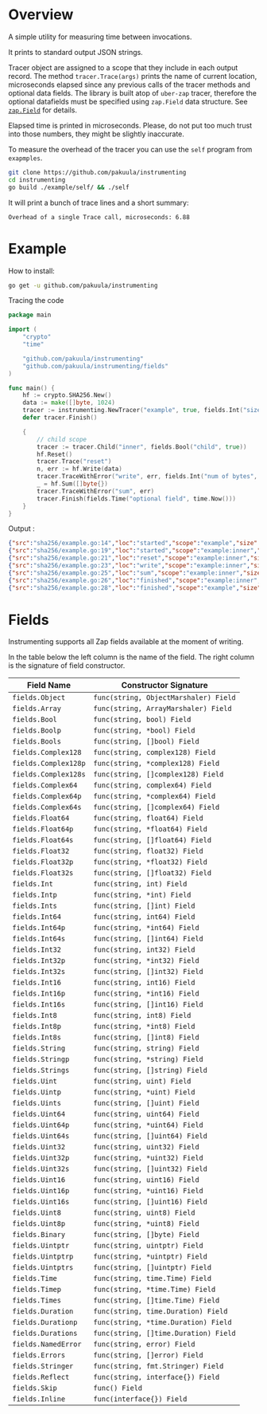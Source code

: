 # Overview

A simple utility for measuring time between invocations.

It prints to standard output JSON strings.

Tracer object are assigned to a scope that they include in each output record. 
The method `tracer.Trace(args)` prints the name of current location, microseconds elapsed since any previous calls of the tracer methods and optional data fields.
The library is built atop of `uber-zap` tracer, therefore the optional datafields must be specified using `zap.Field` data structure. See [`zap.Field`](https://pkg.go.dev/go.uber.org/zap#Field) for details.

Elapsed time is printed in microseconds. Please, do not put too much trust into those numbers, they might be slightly inaccurate.

To measure the overhead of the tracer you can use the `self` program from `exapmples`.
```bash
git clone https://github.com/pakuula/instrumenting
cd instrumenting
go build ./example/self/ && ./self
```

It will print a bunch of trace lines and a short summary:
```
Overhead of a single Trace call, microseconds: 6.88
```

# Example

How to install:
```bash
go get -u github.com/pakuula/instrumenting
```

Tracing the code
```go
package main

import (
	"crypto"
	"time"

	"github.com/pakuula/instrumenting"
	"github.com/pakuula/instrumenting/fields"
)

func main() {
	hf := crypto.SHA256.New()
	data := make([]byte, 1024)
	tracer := instrumenting.NewTracer("example", true, fields.Int("size", 1024))
	defer tracer.Finish()

	{
		// child scope
		tracer := tracer.Child("inner", fields.Bool("child", true))
		hf.Reset()
		tracer.Trace("reset")
		n, err := hf.Write(data)
		tracer.TraceWithError("write", err, fields.Int("num of bytes", n))
		_ = hf.Sum([]byte{})
		tracer.TraceWithError("sum", err)
		tracer.Finish(fields.Time("optional field", time.Now()))
	}
}
```

Output :
```json
{"src":"sha256/example.go:14","loc":"started","scope":"example","size":1024,"time":"2022-01-28T21:25:06.970741402+09:00"}
{"src":"sha256/example.go:19","loc":"started","scope":"example:inner","size":1024,"child":true,"time":"2022-01-28T21:25:06.971008139+09:00"}
{"src":"sha256/example.go:21","loc":"reset","scope":"example:inner","size":1024,"child":true,"elapsed":0.79}
{"src":"sha256/example.go:23","loc":"write","scope":"example:inner","size":1024,"child":true,"elapsed":10.917,"num of bytes":1024}
{"src":"sha256/example.go:25","loc":"sum","scope":"example:inner","size":1024,"child":true,"elapsed":2.43}
{"src":"sha256/example.go:26","loc":"finished","scope":"example:inner","size":1024,"child":true,"elapsed":120.998,"optional field":"2022-01-28T21:25:06.971165004+09:00"}
{"src":"sha256/example.go:28","loc":"finished","scope":"example","size":1024,"elapsed":207.726}
```

# Fields

Instrumenting supports all Zap fields available at the moment of writing. 

In the table below the left column is the name of the field. The right column 
is the signature of field constructor.

|Field Name | Constructor Signature|
|---|---|
|`fields.Object`| `func(string, ObjectMarshaler) Field`|
|`fields.Array`| `func(string, ArrayMarshaler) Field`|
|`fields.Bool`| `func(string, bool) Field`|
|`fields.Boolp`| `func(string, *bool) Field`|
|`fields.Bools`| `func(string, []bool) Field`|
|`fields.Complex128`| `func(string, complex128) Field`|
|`fields.Complex128p`| `func(string, *complex128) Field`|
|`fields.Complex128s`| `func(string, []complex128) Field`|
|`fields.Complex64`| `func(string, complex64) Field`|
|`fields.Complex64p`| `func(string, *complex64) Field`|
|`fields.Complex64s`| `func(string, []complex64) Field`|
|`fields.Float64`| `func(string, float64) Field`|
|`fields.Float64p`| `func(string, *float64) Field`|
|`fields.Float64s`| `func(string, []float64) Field`|
|`fields.Float32`| `func(string, float32) Field`|
|`fields.Float32p`| `func(string, *float32) Field`|
|`fields.Float32s`| `func(string, []float32) Field`|
|`fields.Int`| `func(string, int) Field`|
|`fields.Intp`| `func(string, *int) Field`|
|`fields.Ints`| `func(string, []int) Field`|
|`fields.Int64`| `func(string, int64) Field`|
|`fields.Int64p`| `func(string, *int64) Field`|
|`fields.Int64s`| `func(string, []int64) Field`|
|`fields.Int32`| `func(string, int32) Field`|
|`fields.Int32p`| `func(string, *int32) Field`|
|`fields.Int32s`| `func(string, []int32) Field`|
|`fields.Int16`| `func(string, int16) Field`|
|`fields.Int16p`| `func(string, *int16) Field`|
|`fields.Int16s`| `func(string, []int16) Field`|
|`fields.Int8`| `func(string, int8) Field`|
|`fields.Int8p`| `func(string, *int8) Field`|
|`fields.Int8s`| `func(string, []int8) Field`|
|`fields.String`| `func(string, string) Field`|
|`fields.Stringp`| `func(string, *string) Field`|
|`fields.Strings`| `func(string, []string) Field`|
|`fields.Uint`| `func(string, uint) Field`|
|`fields.Uintp`| `func(string, *uint) Field`|
|`fields.Uints`| `func(string, []uint) Field`|
|`fields.Uint64`| `func(string, uint64) Field`|
|`fields.Uint64p`| `func(string, *uint64) Field`|
|`fields.Uint64s`| `func(string, []uint64) Field`|
|`fields.Uint32`| `func(string, uint32) Field`|
|`fields.Uint32p`| `func(string, *uint32) Field`|
|`fields.Uint32s`| `func(string, []uint32) Field`|
|`fields.Uint16`| `func(string, uint16) Field`|
|`fields.Uint16p`| `func(string, *uint16) Field`|
|`fields.Uint16s`| `func(string, []uint16) Field`|
|`fields.Uint8`| `func(string, uint8) Field`|
|`fields.Uint8p`| `func(string, *uint8) Field`|
|`fields.Binary`| `func(string, []byte) Field`|
|`fields.Uintptr`| `func(string, uintptr) Field`|
|`fields.Uintptrp`| `func(string, *uintptr) Field`|
|`fields.Uintptrs`| `func(string, []uintptr) Field`|
|`fields.Time`| `func(string, time.Time) Field`|
|`fields.Timep`| `func(string, *time.Time) Field`|
|`fields.Times`| `func(string, []time.Time) Field`|
|`fields.Duration`| `func(string, time.Duration) Field`|
|`fields.Durationp`| `func(string, *time.Duration) Field`|
|`fields.Durations`| `func(string, []time.Duration) Field`|
|`fields.NamedError`| `func(string, error) Field`|
|`fields.Errors`| `func(string, []error) Field`|
|`fields.Stringer`| `func(string, fmt.Stringer) Field`|
|`fields.Reflect`| `func(string, interface{}) Field`|
|`fields.Skip`| `func() Field`|
|`fields.Inline`| `func(interface{}) Field`|
